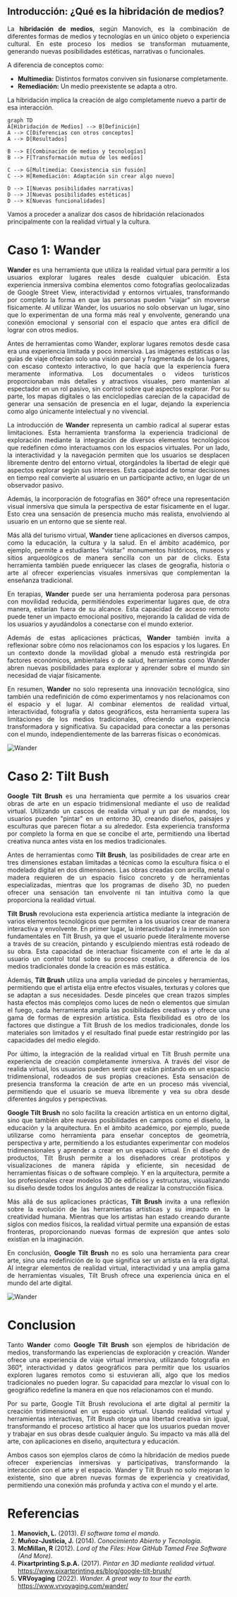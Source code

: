 
## Introducción: ¿Qué es la hibridación de medios? 

<p style="text-align: justify;">
La <strong>hibridación de medios</strong>, según  Manovich, es la combinación de diferentes formas de medios y tecnologías en un único objeto o experiencia cultural. En este proceso  los medios se transforman mutuamente, generando nuevas posibilidades estéticas, narrativas o funcionales. 
</p>

A diferencia de conceptos como:
- **Multimedia:** Distintos formatos conviven sin fusionarse completamente.
- **Remediación:** Un medio preexistente se adapta a otro. 

La hibridación implica la creación de algo completamente nuevo a partir de esa interacción.


```mermaid
graph TD
A[Hibridación de Medios] --> B[Definición]
A --> C[Diferencias con otros conceptos]
A --> D[Resultados]

B --> E[Combinación de medios y tecnologías]
B --> F[Transformación mutua de los medios]

C --> G[Multimedia: Coexistencia sin fusión]
C --> H[Remediación: Adaptación sin crear algo nuevo]

D --> I[Nuevas posibilidades narrativas]
D --> J[Nuevas posibilidades estéticas]
D --> K[Nuevas funcionalidades]
```

Vamos a proceder a analizar dos casos de hibridación relacionados principalmente con la realidad virtual y la cultura.
# Caso 1: Wander

<p style="text-align: justify;">
<strong>Wander</strong> es una herramienta que utiliza la realidad virtual para permitir a los usuarios explorar lugares reales desde cualquier ubicación. Esta experiencia inmersiva combina elementos como fotografías geolocalizadas de Google Street View, interactividad y entornos virtuales, transformando por completo la forma en que las personas pueden "viajar" sin moverse físicamente. Al utilizar Wander, los usuarios no solo observan un lugar, sino que lo experimentan de una forma más real y envolvente, generando una conexión emocional y sensorial con el espacio que antes era difícil de lograr con otros medios.
</p>
<p style="text-align: justify;">
Antes de herramientas como Wander, explorar lugares remotos desde casa era una experiencia limitada y poco inmersiva. Las imágenes estáticas o las guías de viaje ofrecían solo una visión parcial y fragmentada de los lugares, con escaso contexto interactivo, lo que hacía que la experiencia fuera meramente informativa. Los documentales o videos turísticos proporcionaban más detalles y atractivos visuales, pero mantenían al espectador en un rol pasivo, sin control sobre qué aspectos explorar. Por su parte, los mapas digitales o las enciclopedias carecían de la capacidad de generar una sensación de presencia en el lugar, dejando la experiencia como algo únicamente intelectual y no vivencial.
</p>
<p style="text-align: justify;">
La introducción de <strong>Wander</strong> representa un cambio radical al superar estas limitaciones. Esta herramienta transforma la experiencia tradicional de exploración mediante la integración de diversos elementos tecnológicos que redefinen cómo interactuamos con los espacios virtuales. Por un lado, la interactividad y la navegación permiten que los usuarios se desplacen libremente dentro del entorno virtual, otorgándoles la libertad de elegir qué aspectos explorar según sus intereses. Esta capacidad de tomar decisiones en tiempo real convierte al usuario en un participante activo, en lugar de un observador pasivo. 
</p>
<p style="text-align: justify;">
Además, la incorporación de fotografías en 360° ofrece una representación visual inmersiva que simula la perspectiva de estar físicamente en el lugar. Esto crea una sensación de presencia mucho más realista, envolviendo al usuario en un entorno que se siente real.
</p>
<p style="text-align: justify;">
Más allá del turismo virtual, <strong>Wander</strong> tiene aplicaciones en diversos campos, como la educación, la cultura y la salud. En el ámbito académico, por ejemplo, permite a estudiantes "visitar" monumentos históricos, museos y sitios arqueológicos de manera sencilla con un par de clicks. Esta herramienta también puede enriquecer las clases de geografía, historia o arte al ofrecer experiencias visuales inmersivas que complementan la enseñanza tradicional. 
</p>
<p style="text-align: justify;">
En terapias, <strong>Wander</strong> puede ser una herramienta poderosa para personas con movilidad reducida, permitiéndoles experimentar lugares que, de otra manera, estarían fuera de su alcance. Esta capacidad de acceso remoto puede tener un impacto emocional positivo, mejorando la calidad de vida de los usuarios y ayudándolos a conectarse con el mundo exterior.
</p>
<p style="text-align: justify;">
Además de estas aplicaciones prácticas, <strong>Wander</strong> también invita a reflexionar sobre cómo nos relacionamos con los espacios y los lugares. En un contexto donde la movilidad global a menudo está restringida por factores económicos, ambientales o de salud, herramientas como Wander abren nuevas posibilidades para explorar y aprender sobre el mundo sin necesidad de viajar físicamente. 
</p>
<p style="text-align: justify;">
En resumen, <strong>Wander</strong> no solo representa una innovación tecnológica, sino también una redefinición de cómo experimentamos y nos relacionamos con el espacio y el lugar. Al combinar elementos de realidad virtual, interactividad, fotografía y datos geográficos, esta herramienta supera las limitaciones de los medios tradicionales, ofreciendo una experiencia transformadora y significativa. Su capacidad para conectar a las personas con el mundo, independientemente de las barreras físicas o económicas.
</p>
<p style="text-align: justify;">

![Wander](https://i.ytimg.com/vi/1xZHsQJlqbA/maxresdefault.jpg)


# Caso 2: Tilt Bush

<p style="text-align: justify;">
<strong>Google Tilt Brush</strong> es una herramienta que permite a los usuarios crear obras de arte en un espacio tridimensional mediante el uso de realidad virtual. Utilizando un cascos de realida virtual y un par de mandos, los usuarios pueden "pintar" en un entorno 3D, creando diseños, paisajes y esculturas que parecen flotar a su alrededor. Esta experiencia transforma por completo la forma en que se concibe el arte, permitiendo una libertad creativa nunca antes vista en los medios tradicionales.
</p>
<p style="text-align: justify;">
Antes de herramientas como <strong>Tilt Brush</strong>, las posibilidades de crear arte en tres dimensiones estaban limitadas a técnicas como la escultura física o el modelado digital en dos dimensiones. Las obras creadas con arcilla, metal o madera requieren de un espacio físico concreto y de herramientas especializadas, mientras que los programas de diseño 3D, no pueden ofrecer una sensación tan envolvente ni tan intuitiva como la que proporciona la realidad virtual.
</p>
<p style="text-align: justify;">
<strong>Tilt Brush</strong> revoluciona esta experiencia artística mediante la integración de varios elementos tecnológicos que permiten a los usuarios crear de manera interactiva y envolvente. En primer lugar, la interactividad y la inmersión son fundamentales en Tilt Brush, ya que el usuario puede literalmente moverse a través de su creación, pintando y esculpiendo mientras está rodeado de su obra. Esta capacidad de interactuar físicamente con el arte le da al usuario un control total sobre su proceso creativo, a diferencia de los medios tradicionales donde la creación es más estática.
</p>
<p style="text-align: justify;">
Además, <strong>Tilt Brush</strong> utiliza una amplia variedad de pinceles y herramientas, permitiendo que el artista elija entre efectos visuales, texturas y colores que se adaptan a sus necesidades. Desde pinceles que crean trazos simples hasta efectos más complejos como luces de neón o elementos que simulan el fuego, cada herramienta amplía las posibilidades creativas y ofrece una gama de formas de expresión artística. Esta flexibilidad es otro de los factores que distingue a Tilt Brush de los medios tradicionales, donde los materiales son limitados y el resultado final puede estar restringido por las capacidades del medio elegido.
</p>
<p style="text-align: justify;">
Por último, la integración de la realidad virtual en Tilt Brush permite una experiencia de creación completamente inmersiva. A través del visor de realida virtual, los usuarios pueden sentir que están pintando en un espacio tridimensional, rodeados de sus propias creaciones. Esta sensación de presencia transforma la creación de arte en un proceso más vivencial, permitiendo que el usuario se mueva libremente y vea su obra desde diferentes ángulos y perspectivas.
</p>
<p style="text-align: justify;">
<strong>Google Tilt Brush</strong> no solo facilita la creación artística en un entorno digital, sino que también abre nuevas posibilidades en campos como el diseño, la educación y la arquitectura. En el ámbito académico, por ejemplo, puede utilizarse como herramienta para enseñar conceptos de geometría, perspectiva y arte, permitiendo a los estudiantes experimentar con modelos tridimensionales y aprender a crear en un espacio virtual. En el diseño de productos, Tilt Brush permite a los diseñadores crear prototipos y visualizaciones de manera rápida y eficiente, sin necesidad de herramientas físicas o de software complejo. Y en la arquitectura, permite a los profesionales crear modelos 3D de edificios y estructuras, visualizando su diseño desde todos los ángulos antes de realizar la construcción física.
</p>
<p style="text-align: justify;">
Más allá de sus aplicaciones prácticas, <strong>Tilt Brush</strong> invita a una reflexión sobre la evolución de las herramientas artísticas y su impacto en la creatividad humana. Mientras que los artistas han estado creando durante siglos con medios físicos, la realidad virtual permite una expansión de estas fronteras, proporcionando nuevas formas de expresión que antes solo existían en la imaginación.
</p>
<p style="text-align: justify;">
En conclusión, <strong>Google Tilt Brush</strong> no es solo una herramienta para crear arte, sino una redefinición de lo que significa ser un artista en la era digital. Al integrar elementos de realidad virtual, interactividad y una amplia gama de herramientas visuales, Tilt Brush ofrece una experiencia única en el mundo del arte digital.
</p>

![Wander](http://ksassets.timeincuk.net/wp/uploads/sites/54/2016/07/tilt-brush.jpg)

# Conclusion
<p style="text-align: justify;">
Tanto <strong>Wander</strong> como <strong>Google Tilt Brush</strong> son ejemplos de hibridación de medios, transformando las experiencias de exploración y creación. Wander ofrece una experiencia de viaje virtual inmersiva, utilizando fotografía en 360°, interactividad y datos geográficos para permitir que los usuarios exploren lugares remotos como si estuvieran allí, algo que los medios tradicionales no pueden lograr. Su capacidad para mezclar lo visual con lo geográfico redefine la manera en que nos relacionamos con el mundo.
</p>

<p style="text-align: justify;">
Por su parte, Google Tilt Brush revoluciona el arte digital al permitir la creación tridimensional en un espacio virtual. Usando realidad virtual y herramientas interactivas, Tilt Brush otorga una libertad creativa sin igual, transformando el proceso artístico al hacer que los usuarios puedan mover y trabajar en sus obras desde cualquier ángulo. Su impacto va más allá del arte, con aplicaciones en diseño, arquitectura y educación.
</p>

<p style="text-align: justify;">
Ambos casos son ejemplos claros de cómo la hibridación de medios puede ofrecer experiencias inmersivas y participativas, transformando la interacción con el arte y el espacio. Wander y Tilt Brush no solo mejoran lo existente, sino que abren nuevas formas de experiencia y creatividad, permitiendo una conexión más profunda y activa con el mundo y el arte.
</p>

# Referencias

1. **Manovich, L.** (2013). *El software toma el mando.*
2. **Muñoz-Justicia, J.** (2014). *Conocimiento Abierto y Tecnología.*
3. **McMillan, R** (2012). *Lord of the Files: How GitHub Tamed Free Software (And More).*
4. **Pixartprinting S.p.A.** (2017). *Pintar en 3D mediante realidad virtual.* 
https://www.pixartprinting.es/blog/google-tilt-brush/
5. **VRVoyaging** (2022). *Wander. A great way to tour the earth.* 
https://www.vrvoyaging.com/wander/

